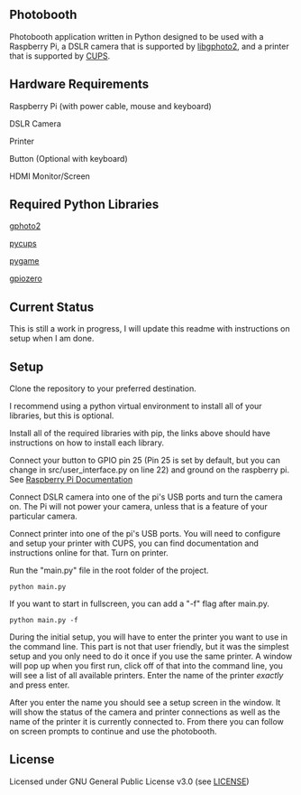 ## Photobooth
Photobooth application written in Python designed to be used with a Raspberry Pi, a DSLR camera that is supported by [libgphoto2](http://gphoto.org/proj/libgphoto2/support.php), and a printer that is supported by [CUPS](https://www.cups.org/).

## Hardware Requirements
Raspberry Pi (with power cable, mouse and keyboard)

DSLR Camera

Printer

Button (Optional with keyboard)

HDMI Monitor/Screen

## Required Python Libraries
[gphoto2](https://pypi.org/project/gphoto2/)

[pycups](https://pypi.org/project/pycups/)

[pygame](https://www.pygame.org/)

[gpiozero](https://pypi.org/project/gpiozero/)

## Current Status

This is still a work in progress, I will update this readme with instructions on setup when I am done.

## Setup

Clone the repository to your preferred destination.

I recommend using a python virtual environment to install all of your libraries, but this is optional.

Install all of the required libraries with pip, the links above should have instructions on how to install each library.

Connect your button to GPIO pin 25 (Pin 25 is set by default, but you can change in src/user_interface.py on line 22) and ground on the raspberry pi. See [Raspberry Pi Documentation](https://www.raspberrypi.org/documentation/usage/gpio/)

Connect DSLR camera into one of the pi's USB ports and turn the camera on. The Pi will not power your camera, unless that is a feature of your particular camera.

Connect printer into one of the pi's USB ports. You will need to configure and setup your printer with CUPS, you can find documentation and instructions online for that. Turn on printer.

Run the "main.py" file in the root folder of the project.

```
python main.py
```
If you want to start in fullscreen, you can add a "-f" flag after main.py.

```
python main.py -f
```

During the initial setup, you will have to enter the printer you want to use in the command line. This part is not that user friendly, but it was the simplest setup and you only need to do it once if you use the same printer. A window will pop up when you first run, click off of that into the command line, you will see a list of all available printers. Enter the name of the printer *exactly* and press enter.

After you enter the name you should see a setup screen in the window. It will show the status of the camera and printer connections as well as the name of the printer it is currently connected to. From there you can follow on screen prompts to continue and use the photobooth.

## License

Licensed under GNU General Public License v3.0 (see [LICENSE](https://github.com/aabasharain/Photobooth/blob/master/LICENSE))

